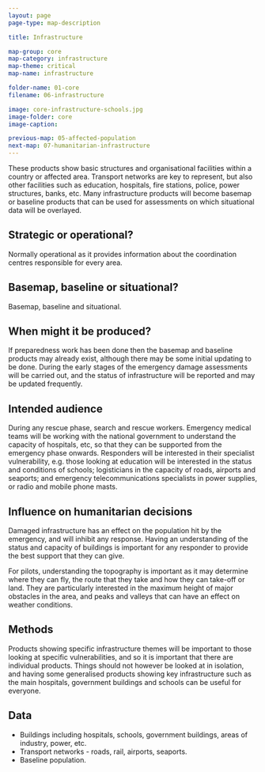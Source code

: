 ```yaml
---
layout: page
page-type: map-description

title: Infrastructure

map-group: core
map-category: infrastructure
map-theme: critical
map-name: infrastructure

folder-name: 01-core
filename: 06-infrastructure

image: core-infrastructure-schools.jpg
image-folder: core
image-caption: 

previous-map: 05-affected-population
next-map: 07-humanitarian-infrastructure
---
```

These products show basic structures and organisational facilities within a country or affected area. Transport networks are key to represent, but also other facilities such as education, hospitals, fire stations, police, power structures, banks, etc. Many infrastructure products will become basemap or baseline products that can be used for assessments on which situational data will be overlayed.

## Strategic or operational?

Normally operational as it provides information about the coordination centres responsible for every area.

## Basemap, baseline or situational?

Basemap, baseline and situational.

## When might it be produced?

If preparedness work has been done then the basemap and baseline products may already exist, although there may be some initial updating to be done. During the early stages of the emergency damage assessments will be carried out, and the status of infrastructure will be reported and may be updated frequently.

## Intended audience

During any rescue phase, search and rescue workers. Emergency medical teams will be working with the national government to understand the capacity of hospitals, etc, so that they can be supported from the emergency phase onwards. Responders will be interested in their specialist vulnerability, e.g. those looking at education will be interested in the status and conditions of schools; logisticians in the capacity of roads, airports and seaports; and emergency telecommunications specialists in power supplies, or radio and mobile phone masts.

## Influence on humanitarian decisions

Damaged infrastructure has an effect on the population hit by the emergency, and will inhibit any response. Having an understanding of the status and capacity of buildings is important for any responder to provide the best support that they can give.

For pilots, understanding the topography is important as it may determine where they can fly, the route that they take and how they can take-off or land. They are particularly interested in the maximum height of major obstacles in the area, and peaks and valleys that can have an effect on weather conditions.

## Methods

Products showing specific infrastructure themes will be important to those looking at specific vulnerabilities, and so it is important that there are individual products. Things should not however be looked at in isolation, and having some generalised products showing key infrastructure such as the main hospitals, government buildings and schools can be useful for everyone.

## Data

* Buildings including hospitals, schools, government buildings, areas of industry, power, etc.
* Transport networks - roads, rail, airports, seaports.
* Baseline population.

